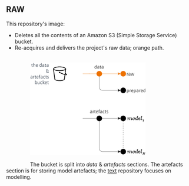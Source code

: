 <br>

## RAW

This repository's image:

* Deletes all the contents of an Amazon S3 (Simple Storage Service) bucket.  
* Re-acquires and delivers the project's raw data; orange path.

<br>

<span style="margin-left: 65px;">
    <img src="./assets/sketches.png" alt="Sketch of bucket paths"/>
</span>

<br>

<span style="margin-left: 65px; margin-right: 65px;">The bucket is split into <i>data</i> & <i>artefacts</i> sections.  The artefacts section is for storing model artefacts; the <a href="https://github.com/membranes/text" target="_blank">text</a> repository focuses on modelling.</span>


<br>
<br>

<br>
<br>

<br>
<br>

<br>
<br>
